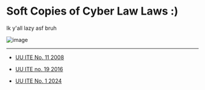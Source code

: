 # Soft Copies of Cyber Law Laws :)

Ik y'all lazy asf bruh

![image](https://github.com/user-attachments/assets/47387d6d-bccf-49ca-b5f4-b8f57442b06f)

---
- [UU ITE No. 11 2008](https://github.com/aurixei/Cyber-Law/blob/main/UU%20Nomor%2011%20Tahun%202008.pdf)

- [UU ITE no. 19 2016](https://github.com/aurixei/Cyber-Law/blob/main/UU%20Nomor%20%2019%20Tahun%202016.pdf)

- [UU ITE No. 1 2024](https://github.com/aurixei/Cyber-Law/blob/main/UU%20Nomor%201%20Tahun%202024.pdf)
